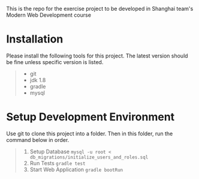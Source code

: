 This is the repo for the exercise project to be developed in Shanghai team's Modern Web Development course


# Installation
Please install the following tools for this project. The latest version should be fine unless specific version is listed.
>* git
>* jdk 1.8
>* gradle
>* mysql

# Setup Development Environment
Use git to clone this project into a folder. Then in this folder, run the command below in order.
>1. Setup Database
`mysql -u root < db_migrations/initialize_users_and_roles.sql`
>2. Run Tests
`gradle test`
>3. Start Web Application
`gradle bootRun`